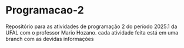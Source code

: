 # Programacao-2
Repositório para as atividades de programação 2 do período 2025.1 da UFAL com o professor Mario Hozano. 
cada atividade feita está em uma branch com as devidas informações

